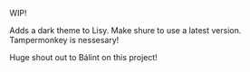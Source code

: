 WIP!

Adds a dark theme to Lisy. Make shure to use a latest version. Tampermonkey is nessesary!

Huge shout out to Bálint on this project!
